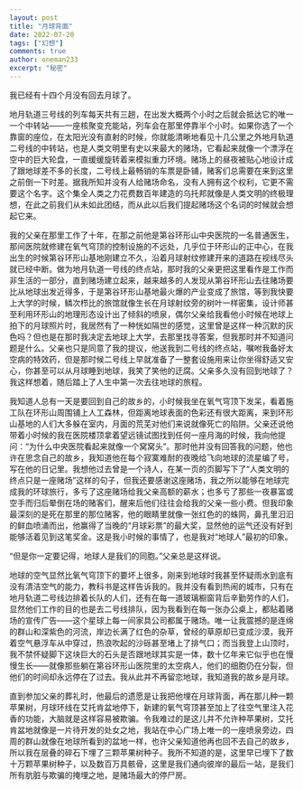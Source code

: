 ```yaml
---
layout: post
title: "月球背面"
date: 2022-07-20
tags: ["幻想"]
comments: true
author: oneman233
excerpt: "秘密"
---
```


我已经有十四个月没有回去月球了。

地月轨道三号线的列车每天共有三趟，在出发大概两个小时之后就会抵达它的唯一一个中转站——一座核聚变充能站，列车会在那里停靠半个小时。如果你选了一个靠窗的座位，在太阳光没有直射的时候，你就能清晰地看见十几公里之外地月轨道二号线的中转站，也是人类文明里有史以来最大的赌场，它看起来就像一个漂浮在空中的巨大轮盘，一直缓缓旋转着来模拟重力环境。赌场上的昼夜被贴心地设计成了跟地球差不多的长度，二号线上最畅销的车票是卧铺，赌客们总需要在来到这里之前倒一下时差。据我所知并没有人给赌场命名，没有人拥有这个权利，它更不需要这个名字。这个集全人类之力花费数百年建造的乌托邦就像是人类文明的终极理想，在此之前我们从未如此团结，而从此以后我们提起赌场这个名词的时候就会想起它来。

我的父亲在那里工作了十年，在那之前他是第谷环形山中央医院的一名普通医生，那间医院就修建在氧气穹顶的控制设施的不远处，几乎位于环形山的正中心，在我出生的时候第谷环形山基地刚建立不久，沿着月球射纹修建开来的道路在视线尽头就已经中断。做为地月轨道一号线的终点站，那时我的父亲更把这里看作是工作而非生活的一部分，直到赌场建立起来，越来越多的人发现从第谷环形山去往赌场要比从地球出发近得多，于是第谷环形山基地最火爆的产业变成了旅馆，等到我快要上大学的时候，鳞次栉比的旅馆就像生长在月球射纹旁的树叶一样密集，设计师甚至利用环形山的地理形态设计出了倾斜的喷泉，偶尔父亲给我看他小时候在地球上拍下的月球照片时，我居然有了一种恍如隔世的感觉，这里曾是这样一种沉默的灰色吗？但也是在那时我决定去地球上大学，去那里找寻答案，但我那时并不知道问题是什么。父亲也只是同意了我的提议，他送我到二号线的终点站，嘱咐我备好太空病的特效药，但是那时候二号线上早就准备了一整套设施用来让你坐得舒适又安心，你甚至可以从月球睡到地球，我笑了笑他的迂腐。父亲多久没有回到地球了？我这样想着，随后踏上了人生中第一次去往地球的旅程。

我知道人总有一天是要回到自己的故乡的，小时候我坐在氧气穹顶下发呆，看着施工队在环形山周围铺上人工森林，但距离地球表面的色彩还有很大距离，来到环形山基地的人们大多躲在室内，月面的荒芜对他们来说就像死亡的陷阱。父亲还说他带着小时候的我在医院楼顶拿着望远镜试图找到任何一座月海的时候，我向他提问：“为什么中央医院看起来就像一个窝窝头”。那时他并没有回答我的问题，他也许在思念自己的故乡，我知道他在每个寂寞难耐的夜晚给飞向地球的流星编了号，写在他的日记里。我想他过去曾是一个诗人，在某一页的页脚写下了“人类文明的终点只是一座赌场”这样的句子，但我还要感谢这座赌场，我之所以能够在地球完成我的环球旅行，多亏了这座赌场给我父亲高额的薪水；也多亏了那些一夜暴富或空手而归后晕倒在场的赌客们，醒来后他们往往会给我的父亲一些小费。但我印象最深刻的是死在那里的那位赌客，他的眼睛里就像一张红色的的蛛网，鼻孔里汩汩的鲜血喷涌而出，他赢得了当晚的“月球彩票”的最大奖，显然他的运气还没有好到能够活着见到这笔奖金。这是我小时候的事情了，也是我对“地球人”最初的印象。

“但是你一定要记得，地球人是我们的同胞。”父亲总是这样说。

地球的空气显然比氧气穹顶下的要坏上很多，刚来到地球时我甚至怀疑雨水到底有没有清洁空气的能力，教科书是这样告诉我的。我并没有看到热闹的城市，只有在地月轨道二号线边排着长队的人们，还有在每一道玻璃橱窗背后辛勤劳作的人们，显然他们工作的目的也是去二号线排队，因为我看到在每一张办公桌上，都贴着赌场的宣传广告——这个星球上每一间家具公司都属于赌场。唯一让我震撼的是连绵的群山和深紫色的河流，岸边长满了红色的杂草，曾经的草原却已变成沙漠，我开着空气悬浮车从中穿过，热浪吹起的沙砾甚至堵上了排气口；而当我登上山顶时，我不禁怀疑脚下这块巨大的石头是否跟地球其实是一体，数十亿年来它似乎也在慢慢生长——就像那些躺在第谷环形山医院里的太空病人，他们的细胞仍在分裂，但他们的时间却永远停在了过去。我从此并不再留恋地球，我知道我的故乡是月球。

直到参加父亲的葬礼时，他最后的遗愿是让我把他埋在月球背面，再在那儿种一颗苹果树，月球环线在艾托肯盆地停下，新建的氧气穹顶甚至加上了往空气里注入花香的功能，大脑就是这样容易被欺骗。令我难过的是这儿并不允许种苹果树，艾托肯盆地就像是一片待开发的处女之地，我站在中心广场上唯一的一座喷泉旁边，四周的群山就像在地球所看到的盆地一样，也许父亲知道他再也回不去自己的故乡，所以我在层叠的碎石下埋了三颗苹果树种子。我所不知道的是，这里早已埋下了数十万颗苹果树种子，以及数百万具骸骨，这里是我们通向彼岸的最后一站，是我们所有肮脏与欺骗的掩埋之地，是赌场最大的停尸房。